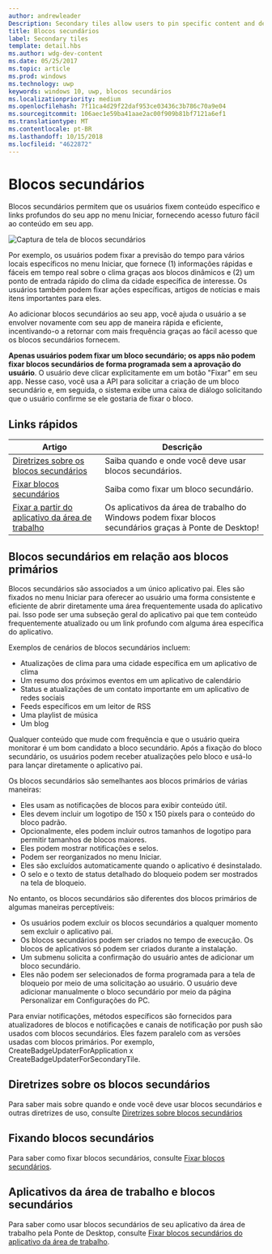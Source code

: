 ```yaml
---
author: andrewleader
Description: Secondary tiles allow users to pin specific content and deep links from your app onto their Start menu, providing easy future access to the content within your app.
title: Blocos secundários
label: Secondary tiles
template: detail.hbs
ms.author: wdg-dev-content
ms.date: 05/25/2017
ms.topic: article
ms.prod: windows
ms.technology: uwp
keywords: windows 10, uwp, blocos secundários
ms.localizationpriority: medium
ms.openlocfilehash: 7f11ca4d29f22daf953ce03436c3b786c70a9e04
ms.sourcegitcommit: 106aec1e59ba41aae2ac00f909b81bf7121a6ef1
ms.translationtype: MT
ms.contentlocale: pt-BR
ms.lasthandoff: 10/15/2018
ms.locfileid: "4622872"
---
```

# <a name="secondary-tiles"></a>Blocos secundários


Blocos secundários permitem que os usuários fixem conteúdo específico e links profundos do seu app no menu Iniciar, fornecendo acesso futuro fácil ao conteúdo em seu app.

![Captura de tela de blocos secundários](images/secondarytiles.png)

Por exemplo, os usuários podem fixar a previsão do tempo para vários locais específicos no menu Iniciar, que fornece (1) informações rápidas e fáceis em tempo real sobre o clima graças aos blocos dinâmicos e (2) um ponto de entrada rápido do clima da cidade específica de interesse. Os usuários também podem fixar ações específicas, artigos de notícias e mais itens importantes para eles.

Ao adicionar blocos secundários ao seu app, você ajuda o usuário a se envolver novamente com seu app de maneira rápida e eficiente, incentivando-o a retornar com mais frequência graças ao fácil acesso que os blocos secundários fornecem.

**Apenas usuários podem fixar um bloco secundário; os apps não podem fixar blocos secundários de forma programada sem a aprovação do usuário**. O usuário deve clicar explicitamente em um botão "Fixar" em seu app. Nesse caso, você usa a API para solicitar a criação de um bloco secundário e, em seguida, o sistema exibe uma caixa de diálogo solicitando que o usuário confirme se ele gostaria de fixar o bloco.

## <a name="quick-links"></a>Links rápidos

| Artigo | Descrição |
| --- | --- |
| [Diretrizes sobre os blocos secundários](secondary-tiles-guidance.md) | Saiba quando e onde você deve usar blocos secundários. |
| [Fixar blocos secundários](secondary-tiles-pinning.md) | Saiba como fixar um bloco secundário. |
| [Fixar a partir do aplicativo da área de trabalho](secondary-tiles-desktop-pinning.md) | Os aplicativos da área de trabalho do Windows podem fixar blocos secundários graças à Ponte de Desktop! |


## <a name="secondary-tiles-in-relation-to-primary-tiles"></a>Blocos secundários em relação aos blocos primários

Blocos secundários são associados a um único aplicativo pai. Eles são fixados no menu Iniciar para oferecer ao usuário uma forma consistente e eficiente de abrir diretamente uma área frequentemente usada do aplicativo pai. Isso pode ser uma subseção geral do aplicativo pai que tem conteúdo frequentemente atualizado ou um link profundo com alguma área específica do aplicativo.

Exemplos de cenários de blocos secundários incluem:

* Atualizações de clima para uma cidade específica em um aplicativo de clima
* Um resumo dos próximos eventos em um aplicativo de calendário
* Status e atualizações de um contato importante em um aplicativo de redes sociais
* Feeds específicos em um leitor de RSS
* Uma playlist de música
* Um blog

Qualquer conteúdo que mude com frequência e que o usuário queira monitorar é um bom candidato a bloco secundário. Após a fixação do bloco secundário, os usuários podem receber atualizações pelo bloco e usá-lo para lançar diretamente o aplicativo pai.

Os blocos secundários são semelhantes aos blocos primários de várias maneiras:

* Eles usam as notificações de blocos para exibir conteúdo útil.
* Eles devem incluir um logotipo de 150 x 150 pixels para o conteúdo do bloco padrão.
* Opcionalmente, eles podem incluir outros tamanhos de logotipo para permitir tamanhos de blocos maiores.
* Eles podem mostrar notificações e selos.
* Podem ser reorganizados no menu Iniciar.
* Eles são excluídos automaticamente quando o aplicativo é desinstalado.
* O selo e o texto de status detalhado do bloqueio podem ser mostrados na tela de bloqueio.

No entanto, os blocos secundários são diferentes dos blocos primários de algumas maneiras perceptíveis:

* Os usuários podem excluir os blocos secundários a qualquer momento sem excluir o aplicativo pai.
* Os blocos secundários podem ser criados no tempo de execução. Os blocos de aplicativos só podem ser criados durante a instalação.
* Um submenu solicita a confirmação do usuário antes de adicionar um bloco secundário.
* Eles não podem ser selecionados de forma programada para a tela de bloqueio por meio de uma solicitação ao usuário. O usuário deve adicionar manualmente o bloco secundário por meio da página Personalizar em Configurações do PC.

Para enviar notificações, métodos específicos são fornecidos para atualizadores de blocos e notificações e canais de notificação por push são usados com blocos secundários. Eles fazem paralelo com as versões usadas com blocos primários. Por exemplo, CreateBadgeUpdaterForApplication x CreateBadgeUpdaterForSecondaryTile.


## <a name="guidance-on-secondary-tiles"></a>Diretrizes sobre os blocos secundários
Para saber mais sobre quando e onde você deve usar blocos secundários e outras diretrizes de uso, consulte [Diretrizes sobre blocos secundários](secondary-tiles-guidance.md)


## <a name="pinning-secondary-tiles"></a>Fixando blocos secundários
Para saber como fixar blocos secundários, consulte [Fixar blocos secundários](secondary-tiles-pinning.md).


## <a name="desktop-applications-and-secondary-tiles"></a>Aplicativos da área de trabalho e blocos secundários
Para saber como usar blocos secundários de seu aplicativo da área de trabalho pela Ponte de Desktop, consulte [Fixar blocos secundários do aplicativo da área de trabalho](secondary-tiles-desktop-pinning.md).
